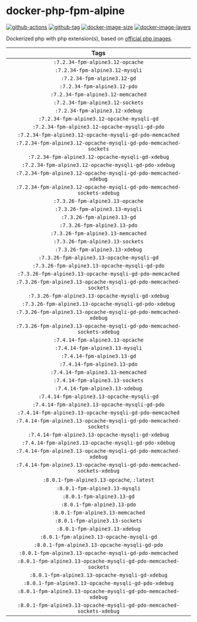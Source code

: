 # docker-php-fpm-alpine

[![github-actions](https://github.com/theohbrothers/docker-php-fpm-alpine/workflows/ci-master-pr/badge.svg)](https://github.com/theohbrothers/docker-php-fpm-alpine/actions)
[![github-tag](https://img.shields.io/github/tag/theohbrothers/docker-php-fpm-alpine)](https://github.com/theohbrothers/docker-php-fpm-alpine/releases/)
[![docker-image-size](https://img.shields.io/microbadger/image-size/theohbrothers/docker-php-fpm-alpine/latest)](https://hub.docker.com/r/theohbrothers/docker-php-fpm-alpine)
[![docker-image-layers](https://img.shields.io/microbadger/layers/theohbrothers/docker-php-fpm-alpine/latest)](https://hub.docker.com/r/theohbrothers/docker-php-fpm-alpine)

Dockerized php with php extension(s), based on [official php images](https://hub.docker.com/_/php).

| Tags |
|:-------:|
| `:7.2.34-fpm-alpine3.12-opcache` |
| `:7.2.34-fpm-alpine3.12-mysqli` |
| `:7.2.34-fpm-alpine3.12-gd` |
| `:7.2.34-fpm-alpine3.12-pdo` |
| `:7.2.34-fpm-alpine3.12-memcached` |
| `:7.2.34-fpm-alpine3.12-sockets` |
| `:7.2.34-fpm-alpine3.12-xdebug` |
| `:7.2.34-fpm-alpine3.12-opcache-mysqli-gd` |
| `:7.2.34-fpm-alpine3.12-opcache-mysqli-gd-pdo` |
| `:7.2.34-fpm-alpine3.12-opcache-mysqli-gd-pdo-memcached` |
| `:7.2.34-fpm-alpine3.12-opcache-mysqli-gd-pdo-memcached-sockets` |
| `:7.2.34-fpm-alpine3.12-opcache-mysqli-gd-xdebug` |
| `:7.2.34-fpm-alpine3.12-opcache-mysqli-gd-pdo-xdebug` |
| `:7.2.34-fpm-alpine3.12-opcache-mysqli-gd-pdo-memcached-xdebug` |
| `:7.2.34-fpm-alpine3.12-opcache-mysqli-gd-pdo-memcached-sockets-xdebug` |
| `:7.3.26-fpm-alpine3.13-opcache` |
| `:7.3.26-fpm-alpine3.13-mysqli` |
| `:7.3.26-fpm-alpine3.13-gd` |
| `:7.3.26-fpm-alpine3.13-pdo` |
| `:7.3.26-fpm-alpine3.13-memcached` |
| `:7.3.26-fpm-alpine3.13-sockets` |
| `:7.3.26-fpm-alpine3.13-xdebug` |
| `:7.3.26-fpm-alpine3.13-opcache-mysqli-gd` |
| `:7.3.26-fpm-alpine3.13-opcache-mysqli-gd-pdo` |
| `:7.3.26-fpm-alpine3.13-opcache-mysqli-gd-pdo-memcached` |
| `:7.3.26-fpm-alpine3.13-opcache-mysqli-gd-pdo-memcached-sockets` |
| `:7.3.26-fpm-alpine3.13-opcache-mysqli-gd-xdebug` |
| `:7.3.26-fpm-alpine3.13-opcache-mysqli-gd-pdo-xdebug` |
| `:7.3.26-fpm-alpine3.13-opcache-mysqli-gd-pdo-memcached-xdebug` |
| `:7.3.26-fpm-alpine3.13-opcache-mysqli-gd-pdo-memcached-sockets-xdebug` |
| `:7.4.14-fpm-alpine3.13-opcache` |
| `:7.4.14-fpm-alpine3.13-mysqli` |
| `:7.4.14-fpm-alpine3.13-gd` |
| `:7.4.14-fpm-alpine3.13-pdo` |
| `:7.4.14-fpm-alpine3.13-memcached` |
| `:7.4.14-fpm-alpine3.13-sockets` |
| `:7.4.14-fpm-alpine3.13-xdebug` |
| `:7.4.14-fpm-alpine3.13-opcache-mysqli-gd` |
| `:7.4.14-fpm-alpine3.13-opcache-mysqli-gd-pdo` |
| `:7.4.14-fpm-alpine3.13-opcache-mysqli-gd-pdo-memcached` |
| `:7.4.14-fpm-alpine3.13-opcache-mysqli-gd-pdo-memcached-sockets` |
| `:7.4.14-fpm-alpine3.13-opcache-mysqli-gd-xdebug` |
| `:7.4.14-fpm-alpine3.13-opcache-mysqli-gd-pdo-xdebug` |
| `:7.4.14-fpm-alpine3.13-opcache-mysqli-gd-pdo-memcached-xdebug` |
| `:7.4.14-fpm-alpine3.13-opcache-mysqli-gd-pdo-memcached-sockets-xdebug` |
| `:8.0.1-fpm-alpine3.13-opcache`, `:latest` |
| `:8.0.1-fpm-alpine3.13-mysqli` |
| `:8.0.1-fpm-alpine3.13-gd` |
| `:8.0.1-fpm-alpine3.13-pdo` |
| `:8.0.1-fpm-alpine3.13-memcached` |
| `:8.0.1-fpm-alpine3.13-sockets` |
| `:8.0.1-fpm-alpine3.13-xdebug` |
| `:8.0.1-fpm-alpine3.13-opcache-mysqli-gd` |
| `:8.0.1-fpm-alpine3.13-opcache-mysqli-gd-pdo` |
| `:8.0.1-fpm-alpine3.13-opcache-mysqli-gd-pdo-memcached` |
| `:8.0.1-fpm-alpine3.13-opcache-mysqli-gd-pdo-memcached-sockets` |
| `:8.0.1-fpm-alpine3.13-opcache-mysqli-gd-xdebug` |
| `:8.0.1-fpm-alpine3.13-opcache-mysqli-gd-pdo-xdebug` |
| `:8.0.1-fpm-alpine3.13-opcache-mysqli-gd-pdo-memcached-xdebug` |
| `:8.0.1-fpm-alpine3.13-opcache-mysqli-gd-pdo-memcached-sockets-xdebug` |

